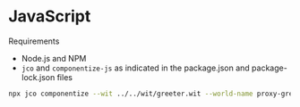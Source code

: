 # JavaScript

Requirements
* Node.js and NPM
* `jco` and `componentize-js` as indicated in the package.json and package-lock.json files

```sh
npx jco componentize --wit ../../wit/greeter.wit --world-name proxy-greeter ./greet.js  -o ../greet.js.wasm
```
